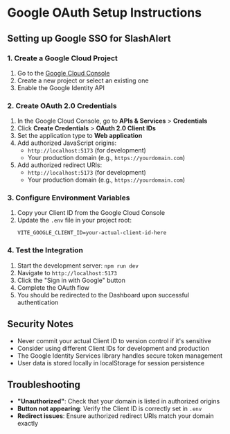 # Google OAuth Setup Instructions

## Setting up Google SSO for SlashAlert

### 1. Create a Google Cloud Project

1. Go to the [Google Cloud Console](https://console.cloud.google.com/)
2. Create a new project or select an existing one
3. Enable the Google Identity API

### 2. Create OAuth 2.0 Credentials

1. In the Google Cloud Console, go to **APIs & Services** > **Credentials**
2. Click **Create Credentials** > **OAuth 2.0 Client IDs**
3. Set the application type to **Web application**
4. Add authorized JavaScript origins:
   - `http://localhost:5173` (for development)
   - Your production domain (e.g., `https://yourdomain.com`)
5. Add authorized redirect URIs:
   - `http://localhost:5173` (for development)
   - Your production domain (e.g., `https://yourdomain.com`)

### 3. Configure Environment Variables

1. Copy your Client ID from the Google Cloud Console
2. Update the `.env` file in your project root:
   ```
   VITE_GOOGLE_CLIENT_ID=your-actual-client-id-here
   ```

### 4. Test the Integration

1. Start the development server: `npm run dev`
2. Navigate to `http://localhost:5173`
3. Click the "Sign in with Google" button
4. Complete the OAuth flow
5. You should be redirected to the Dashboard upon successful authentication

## Security Notes

- Never commit your actual Client ID to version control if it's sensitive
- Consider using different Client IDs for development and production
- The Google Identity Services library handles secure token management
- User data is stored locally in localStorage for session persistence

## Troubleshooting

- **"Unauthorized"**: Check that your domain is listed in authorized origins
- **Button not appearing**: Verify the Client ID is correctly set in `.env`
- **Redirect issues**: Ensure authorized redirect URIs match your domain exactly
